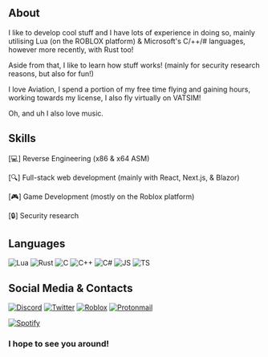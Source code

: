 ## About

I like to develop cool stuff and I have lots of experience in doing so, mainly utilising Lua (on the ROBLOX platform) & Microsoft's C/++/# languages, however more recently, with Rust too!

Aside from that, I like to learn how stuff works! (mainly for security research reasons, but also for fun!)

I love Aviation, I spend a portion of my free time flying and gaining hours, working towards my license, I also fly virtually on VATSIM!

Oh, and uh I also love music.

## Skills

[💻] Reverse Engineering (x86 & x64 ASM)

[🔍] Full-stack web development (mainly with React, Next.js, & Blazor)

[🎮] Game Development (mostly on the Roblox platform)

[🔒] Security research

## Languages
![Lua](https://img.shields.io/badge/lua-%232C2D72.svg?style=for-the-badge&logo=lua&logoColor=white)
![Rust](https://img.shields.io/badge/rust-%23000000.svg?style=for-the-badge&logo=rust&logoColor=white)
![C](https://img.shields.io/badge/C-00599C?style=for-the-badge&logo=c&logoColor=white)
![C++](https://img.shields.io/badge/C%2B%2B-00599C?style=for-the-badge&logo=c%2B%2B&logoColor=white)
![C#](https://img.shields.io/badge/C%23-239120?style=for-the-badge&logo=c-sharp&logoColor=white)
![JS](https://img.shields.io/badge/JavaScript-F7DF1E?style=for-the-badge&logo=javascript&logoColor=black)
![TS](https://img.shields.io/badge/typescript-%23007ACC.svg?style=for-the-badge&logo=typescript&logoColor=white)


## Social Media & Contacts
[![Discord](https://img.shields.io/badge/Discord-7289DA?style=for-the-badge&logo=discord&logoColor=white)](https://dsc.bio/lonegladiator)
[![Twitter](https://img.shields.io/badge/Twitter-1DA1F2?style=for-the-badge&logo=twitter&logoColor=white)](https://twitter.com/Lonegladiator_)
[![Roblox](https://img.shields.io/static/v1?style=for-the-badge&message=Roblox&color=000000&logo=Roblox&logoColor=FFFFFF&label=)](https://www.roblox.com/users/18957048/profile)
[![Protonmail](https://img.shields.io/badge/ProtonMail-8B89CC?style=for-the-badge&logo=protonmail&logoColor=white)](mailto://Lonegladiator@protonmail.com)

[![Spotify](https://spotify-github-profile.kittinanx.com/api/view?uid=will.campbell1980&cover_image=true&theme=novatorem&show_offline=false&background_color=121212&interchange=false&bar_color=53b14f&bar_color_cover=false)](https://github.com/kittinan/spotify-github-profile)


### I hope to see you around!

